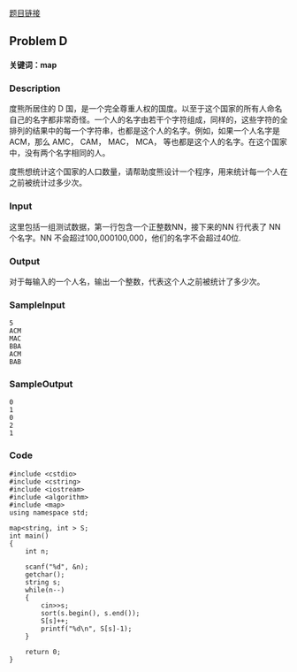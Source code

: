 [题目链接]( http://bestcoder.hdu.edu.cn/contests/contest_showproblem.php?cid=690&pid=1004)

## Problem D

#### 关键词：map

### Description

度熊所居住的 D 国，是一个完全尊重人权的国度。以至于这个国家的所有人命名自己的名字都非常奇怪。一个人的名字由若干个字符组成，同样的，这些字符的全排列的结果中的每一个字符串，也都是这个人的名字。例如，如果一个人名字是 ACM，那么 AMC， CAM， MAC， MCA， 等也都是这个人的名字。在这个国家中，没有两个名字相同的人。

度熊想统计这个国家的人口数量，请帮助度熊设计一个程序，用来统计每一个人在之前被统计过多少次。


### Input

这里包括一组测试数据，第一行包含一个正整数NN，接下来的NN 行代表了 NN 个名字。NN 不会超过100,000100,000，他们的名字不会超过40位.

### Output

对于每输入的一个人名，输出一个整数，代表这个人之前被统计了多少次。

### SampleInput

```
5
ACM
MAC
BBA
ACM
BAB
```

### SampleOutput

```
0
1
0
2
1
```

### Code

```
#include <cstdio>  
#include <cstring>  
#include <iostream>  
#include <algorithm>  
#include <map>  
using namespace std;  
  
map<string, int > S;  
int main()  
{  
    int n;  
  
    scanf("%d", &n);  
    getchar();  
    string s;  
    while(n--)  
    {  
        cin>>s;  
        sort(s.begin(), s.end());  
        S[s]++;  
        printf("%d\n", S[s]-1);  
    }  
  
    return 0;  
} 
```